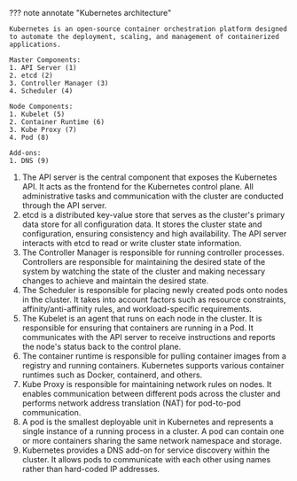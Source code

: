 ??? note annotate "Kubernetes architecture"

    Kubernetes is an open-source container orchestration platform designed to automate the deployment, scaling, and management of containerized applications.
    
    Master Components:
    1. API Server (1)
    2. etcd (2)
    3. Controller Manager (3)
    4. Scheduler (4)
    
    Node Components:
    1. Kubelet (5)
    2. Container Runtime (6)
    3. Kube Proxy (7)
    4. Pod (8)

    Add-ons:
    1. DNS (9)

1.  The API server is the central component that exposes the Kubernetes API. It acts as the frontend for the Kubernetes control plane. All administrative tasks and communication with the cluster are conducted through the API server.
2.  etcd is a distributed key-value store that serves as the cluster's primary data store for all configuration data. It stores the cluster state and configuration, ensuring consistency and high availability. The API server interacts with etcd to read or write cluster state information.
3.  The Controller Manager is responsible for running controller processes. Controllers are responsible for maintaining the desired state of the system by watching the state of the cluster and making necessary changes to achieve and maintain the desired state.
4.  The Scheduler is responsible for placing newly created pods onto nodes in the cluster. It takes into account factors such as resource constraints, affinity/anti-affinity rules, and workload-specific requirements.
5.  The Kubelet is an agent that runs on each node in the cluster. It is responsible for ensuring that containers are running in a Pod. It communicates with the API server to receive instructions and reports the node's status back to the control plane.
6.  The container runtime is responsible for pulling container images from a registry and running containers. Kubernetes supports various container runtimes such as Docker, containerd, and others.
7.  Kube Proxy is responsible for maintaining network rules on nodes. It enables communication between different pods across the cluster and performs network address translation (NAT) for pod-to-pod communication.
8.  A pod is the smallest deployable unit in Kubernetes and represents a single instance of a running process in a cluster. A pod can contain one or more containers sharing the same network namespace and storage.
9.  Kubernetes provides a DNS add-on for service discovery within the cluster. It allows pods to communicate with each other using names rather than hard-coded IP addresses.
